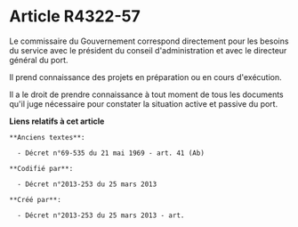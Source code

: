 # Article R4322-57

Le commissaire du Gouvernement correspond directement pour les besoins du service avec le président du conseil
d'administration et avec le directeur général du port.

Il prend connaissance des projets en préparation ou en cours d'exécution.

Il a le droit de prendre connaissance à tout moment de tous les documents qu'il juge nécessaire pour constater la situation
active et passive du port.

**Liens relatifs à cet article**

	**Anciens textes**:

	  - Décret n°69-535 du 21 mai 1969 - art. 41 (Ab)

	**Codifié par**:

	  - Décret n°2013-253 du 25 mars 2013

	**Créé par**:

	  - Décret n°2013-253 du 25 mars 2013 - art.
